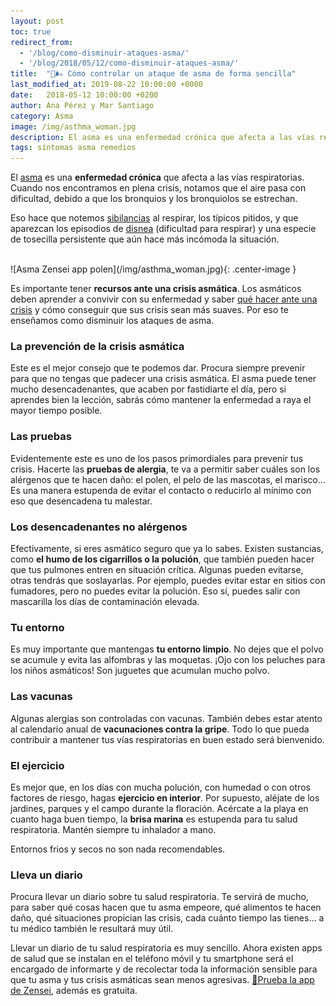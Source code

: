 ```yaml
---
layout: post
toc: true
redirect_from: 
  - '/blog/como-disminuir-ataques-asma/'
  - '/blog/2018/05/12/como-disminuir-ataques-asma/'
title:  "🤢🌬️ Cómo controlar un ataque de asma de forma sencilla"
last_modified_at: 2019-08-22 10:00:00 +0000
date:   2018-05-12 10:00:00 +0200
author: Ana Pérez y Mar Santiago
category: Asma
image: /img/asthma_woman.jpg
description: El asma es una enfermedad crónica que afecta a las vías respiratorias. Cuando nos encontramos en plena crisis, notamos que el aire pasa con dificultad, debido a que los bronquios y los bronquiolo...
tags: síntomas asma remedios
---
```


El [asma](https://medlineplus.gov/spanish/ency/article/000141.htm) es una **enfermedad crónica** que afecta a las vías respiratorias. Cuando nos encontramos en plena crisis, notamos que el aire pasa con dificultad, debido a que los bronquios y los bronquiolos se estrechan. 

Eso hace que notemos [sibilancias](https://medlineplus.gov/spanish/ency/article/003070.htm) al respirar, los típicos pitidos, y que aparezcan los episodios de [disnea](https://www.onmeda.es/sintomas/disnea.html) (dificultad para respirar) y una especie de tosecilla persistente que aún hace más incómoda la situación.

<br>
![Asma Zensei app polen](/img/asthma_woman.jpg){: .center-image }
<br>

Es importante tener **recursos ante una crisis asmática**. Los asmáticos deben aprender a convivir con su enfermedad y saber [qué hacer ante una crisis](http://www.asthma.partners.org/NewFiles/Leccion7.html) y cómo conseguir que sus crisis sean más suaves. Por eso te enseñamos como disminuir los ataques de asma.

### La prevención de la crisis asmática

Este es el mejor consejo que te podemos dar. Procura siempre prevenir para que no tengas que padecer una crisis asmática. El asma puede tener mucho desencadenantes, que acaben por fastidiarte el día, pero si aprendes bien la lección, sabrás cómo mantener la enfermedad a raya el mayor tiempo posible.

### Las pruebas

Evidentemente este es uno de los pasos primordiales para prevenir tus crisis. Hacerte las **pruebas de alergia**, te va a permitir saber cuáles son los alérgenos que te hacen daño: el polen, el pelo de las mascotas, el marisco… Es una manera estupenda de evitar el contacto o reducirlo al mínimo con eso que desencadena tu malestar.

### Los desencadenantes no alérgenos

Efectivamente, si eres asmático seguro que ya lo sabes. Existen sustancias, como **el humo de los cigarrillos o la polución**, que también pueden hacer que tus pulmones entren en situación crítica. Algunas pueden evitarse, otras tendrás que soslayarlas. Por ejemplo, puedes evitar estar en sitios con fumadores, pero no puedes evitar la polución. Eso sí, puedes salir con mascarilla los días de contaminación elevada.

### Tu entorno

Es muy importante que mantengas **tu entorno limpio**. No dejes que el polvo se acumule y evita las alfombras y las moquetas. ¡Ojo con los peluches para los niños asmáticos! Son juguetes que acumulan mucho polvo.

### Las vacunas

Algunas alergias son controladas con vacunas. También debes estar atento al calendario anual de **vacunaciones contra la gripe**. Todo lo que pueda contribuir a mantener tus vías respiratorias en buen estado será bienvenido.

### El ejercicio

Es mejor que, en los días con mucha polución, con humedad o con otros factores de riesgo, hagas **ejercicio en interior**. Por supuesto, aléjate de los jardines, parques y el campo durante la floración. Acércate a la playa en cuanto haga buen tiempo, la **brisa marina** es estupenda para tu salud respiratoria. Mantén siempre tu inhalador a mano.

Entornos frios y secos no son nada recomendables.

### Lleva un diario

Procura llevar un diario sobre tu salud respiratoria. Te servirá de mucho, para saber qué cosas hacen que tu asma empeore, qué alimentos te hacen daño, qué situaciones propician las crisis, cada cuánto tiempo las tienes… a tu médico también le resultará muy útil.

Llevar un diario de tu salud respiratoria es muy sencillo. Ahora existen apps de salud que se instalan en el teléfono móvil y tu smartphone será el encargado de informarte y de recolectar toda la información sensible para que tu asma y tus crisis asmáticas sean menos agresivas. [📱Prueba la app de Zensei](https://zenseiapp.com), además es gratuita.




